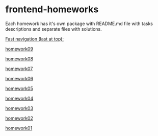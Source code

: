 # frontend-homeworks

Each homework has it's own package with README.md file with tasks descriptions and separate files with solutions.

<ins>Fast navigation (last at top):</ins>

[homework09](https://github.com/d9d9-Sun/frontend-homeworks/tree/master/homework09)

[homework08](https://github.com/d9d9-Sun/frontend-homeworks/tree/master/homework08)

[homework07](https://github.com/d9d9-Sun/frontend-homeworks/tree/master/homework07)

[homework06](https://github.com/d9d9-Sun/frontend-homeworks/tree/master/homework06)

[homework05](https://github.com/d9d9-Sun/frontend-homeworks/tree/master/homework05)

[homework04](https://github.com/d9d9-Sun/frontend-homeworks/tree/master/homework04)

[homework03](https://github.com/d9d9-Sun/frontend-homeworks/tree/master/homework03)

[homework02](https://github.com/d9d9-Sun/frontend-homeworks/tree/master/homework02)

[homework01](https://github.com/d9d9-Sun/frontend-homeworks/tree/master/homework01)